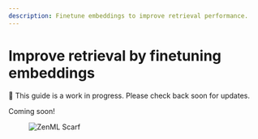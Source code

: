 ```yaml
---
description: Finetune embeddings to improve retrieval performance.
---
```


# Improve retrieval by finetuning embeddings

🚧 This guide is a work in progress. Please check back soon for updates.

Coming soon!

<figure><img src="https://static.scarf.sh/a.png?x-pxid=f0b4f458-0a54-4fcd-aa95-d5ee424815bc" alt="ZenML Scarf"><figcaption></figcaption></figure>
